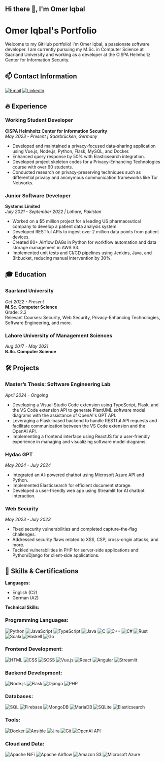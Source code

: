 ## Hi there 👋, I'm Omer Iqbal

<!--
**omer6000/omer6000** is a ✨ _special_ ✨ repository because its `README.md` (this file) appears on your GitHub profile.

Here are some ideas to get you started:

- 🔭 I’m currently working on ...
- 🌱 I’m currently learning ...
- 👯 I’m looking to collaborate on ...
- 🤔 I’m looking for help with ...
- 💬 Ask me about ...
- 📫 How to reach me: ...
- 😄 Pronouns: ...
- ⚡ Fun fact: ...
-->


# Omer Iqbal's Portfolio

Welcome to my GitHub portfolio! I'm Omer Iqbal, a passionate software developer. I am currently pursuing my M.Sc. in Computer Science at Saarland University and working as a developer at the CISPA Helmholtz Center for Information Security.

## 📫 Contact Information

[![Email](https://img.shields.io/badge/-Email-0078D4?style=flat&logo=Microsoft-Outlook&logoColor=white)](mailto:omeriqbal7@hotmail.com)
[![LinkedIn](https://img.shields.io/badge/-LinkedIn-0077B5?style=flat&logo=LinkedIn&logoColor=white)](https://www.linkedin.com/in/omer6000)

## 🔥 Experience

### Working Student Developer
**CISPA Helmholtz Center for Information Security**  
*May 2023 - Present | Saarbrücken, Germany*

- Developed and maintained a privacy-focused data-sharing application using Vue.js, Node.js, Python, Flask, MySQL, and Docker.
- Enhanced query response by 50% with Elasticsearch integration.
- Developed project skeleton codes for a Privacy-Enhancing Technologies course with over 60 students.
- Conducted research on privacy-preserving techniques such as differential privacy and anonymous communication frameworks like Tor Networks.

### Junior Software Developer
**Systems Limited**  
*July 2021 - September 2022 | Lahore, Pakistan*

- Worked on a $5 million project for a leading US pharmaceutical company to develop a patient data analysis system.
- Developed RESTful APIs to ingest over 2 million data points from patient devices.
- Created 80+ Airflow DAGs in Python for workflow automation and data storage management in AWS S3.
- Implemented unit tests and CI/CD pipelines using Jenkins, Java, and Bitbucket, reducing manual intervention by 30%.

## 🎓 Education

### Saarland University
*Oct 2022 - Present*  
**M.Sc. Computer Science**  
Grade: 2.3  
Relevant Courses: Security, Web Security, Privacy-Enhancing Technologies, Software Engineering, and more.

### Lahore University of Management Sciences
*Aug 2017 - May 2021*  
**B.Sc. Computer Science**

## 🛠️ Projects

### Master’s Thesis: Software Engineering Lab
*April 2024 - Ongoing*

- Developing a Visual Studio Code extension using TypeScript, Flask, and the VS Code extension API to generate PlantUML software model diagrams with the assistance of OpenAI's GPT API.
- Leveraging a Flask-based backend to handle RESTful API requests and facilitate communication between the VS Code extension and the OpenAI API.
- Implementing a frontend interface using ReactJS for a user-friendly experience in managing and visualizing software model diagrams.

### Hydac GPT
*May 2024 - July 2024*

- Integrated an AI-powered chatbot using Microsoft Azure API and Python.
- Implemented Elasticsearch for efficient document storage.
- Developed a user-friendly web app using Streamlit for AI chatbot interaction.

### Web Security
*May 2023 - July 2023*

- Fixed security vulnerabilities and completed capture-the-flag challenges.
- Addressed security flaws related to XSS, CSP, cross-origin attacks, and more.
- Tackled vulnerabilities in PHP for server-side applications and Python/Django for client-side applications.

## 📜 Skills & Certifications

**Languages:**
- English (C2)
- German (A2)

**Technical Skills:**

### Programming Languages:

![Python](https://img.shields.io/badge/-Python-3776AB?style=flat&logo=Python&logoColor=white)
![JavaScript](https://img.shields.io/badge/-JavaScript-F7DF1E?style=flat&logo=JavaScript&logoColor=black)
![TypeScript](https://img.shields.io/badge/-TypeScript-3178C6?style=flat&logo=TypeScript&logoColor=white)
![Java](https://img.shields.io/badge/-Java-007396?style=flat&logo=Java&logoColor=white)
![C](https://img.shields.io/badge/-C-00599C?style=flat&logo=C&logoColor=white)
![C++](https://img.shields.io/badge/-C++-00599C?style=flat&logo=C%2B%2B&logoColor=white)
![C#](https://img.shields.io/badge/-C%23-239120?style=flat&logo=C-Sharp&logoColor=white)
![Rust](https://img.shields.io/badge/-Rust-000000?style=flat&logo=Rust&logoColor=white)
![Scala](https://img.shields.io/badge/-Scala-DC322F?style=flat&logo=Scala&logoColor=white)
![Haskell](https://img.shields.io/badge/-Haskell-5D4F85?style=flat&logo=Haskell&logoColor=white)
![Go](https://img.shields.io/badge/-Go-00ADD8?style=flat&logo=Go&logoColor=white)

### Frontend Development:

![HTML](https://img.shields.io/badge/-HTML5-E34F26?style=flat&logo=HTML5&logoColor=white)
![CSS](https://img.shields.io/badge/-CSS3-1572B6?style=flat&logo=CSS3&logoColor=white)
![SCSS](https://img.shields.io/badge/-SCSS-CC6699?style=flat&logo=Sass&logoColor=white)
![Vue.js](https://img.shields.io/badge/-Vue.js-4FC08D?style=flat&logo=Vue.js&logoColor=white)
![React](https://img.shields.io/badge/-React-61DAFB?style=flat&logo=React&logoColor=black)
![Angular](https://img.shields.io/badge/-Angular-DD0031?style=flat&logo=Angular&logoColor=white)
![Streamlit](https://img.shields.io/badge/-Streamlit-FF4B4B?style=flat&logo=Streamlit&logoColor=white)

### Backend Development:

![Node.js](https://img.shields.io/badge/-Node.js-339933?style=flat&logo=Node.js&logoColor=white)
![Flask](https://img.shields.io/badge/-Flask-000000?style=flat&logo=Flask&logoColor=white)
![Django](https://img.shields.io/badge/-Django-092E20?style=flat&logo=Django&logoColor=white)
![PHP](https://img.shields.io/badge/-PHP-777BB4?style=flat&logo=PHP&logoColor=white)


### Databases:

![SQL](https://img.shields.io/badge/-SQL-4479A1?style=flat&logo=MySQL&logoColor=white)
![Firebase](https://img.shields.io/badge/-Firebase-FFCA28?style=flat&logo=Firebase&logoColor=black)
![MongoDB](https://img.shields.io/badge/-MongoDB-47A248?style=flat&logo=MongoDB&logoColor=white)
![MariaDB](https://img.shields.io/badge/-MariaDB-003545?style=flat&logo=MariaDB&logoColor=white)
![SQLite](https://img.shields.io/badge/-SQLite-003B57?style=flat&logo=SQLite&logoColor=white)
![Elasticsearch](https://img.shields.io/badge/-Elasticsearch-005571?style=flat&logo=Elasticsearch&logoColor=white)

### Tools:

![Docker](https://img.shields.io/badge/-Docker-2496ED?style=flat&logo=Docker&logoColor=white)
![Ansible](https://img.shields.io/badge/-Ansible-EE0000?style=flat&logo=Ansible&logoColor=white)
![Jira](https://img.shields.io/badge/-Jira-0052CC?style=flat&logo=Jira&logoColor=white)
![Git](https://img.shields.io/badge/-Git-F05032?style=flat&logo=Git&logoColor=white)
![OpenAI API](https://img.shields.io/badge/-OpenAI%20API-412991?style=flat&logo=OpenAI&logoColor=white)

### Cloud and Data:

![Apache NiFi](https://img.shields.io/badge/-Apache%20NiFi-003A63?style=flat&logo=Apache-NiFi&logoColor=white)
![Apache Airflow](https://img.shields.io/badge/-Apache%20Airflow-017CEE?style=flat&logo=Apache-Airflow&logoColor=white)
![Amazon S3](https://img.shields.io/badge/-Amazon%20S3-569A31?style=flat&logo=Amazon-S3)
![Microsoft Azure](https://img.shields.io/badge/-Azure-0078D4?style=flat&logo=Microsoft-Azure&logoColor=white)
